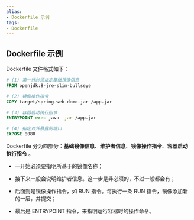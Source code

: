 ```yaml
---
alias:
- Dockerfile 示例
tags:
- Dockerfile
---
```


## Dockerfile 示例

Dockerfile 文件格式如下：

```Dockerfile
# (1) 第⼀行必须指定基础镜像信息
FROM openjdk:8-jre-slim-bullseye

# (2) 镜像操作指令
COPY target/spring-web-demo.jar /app.jar

# (3) 容器启动执行指令
ENTRYPOINT exec java -jar /app.jar

# (4) 指定对外暴露的端口
EXPOSE 8080
```

Dockerfile 分为四部分：**基础镜像信息**、**维护者信息**、**镜像操作指令**、**容器启动执行指令** 。

- ⼀开始必须要指明所基于的镜像名称；

- 接下来⼀般会说明维护者信息。这一步是非必须的，不过一般都会有；

- 后面则是镜像操作指令，如 RUN 指令。每执行⼀条 RUN 指令，镜像添加新的⼀层，并提交；

- 最后是 ENTRYPOINT 指令，来指明运行容器时的操作命令。
